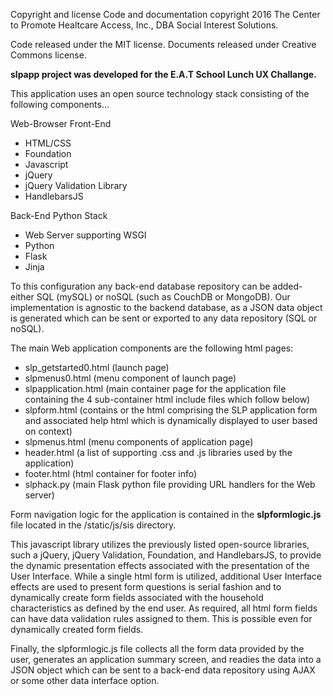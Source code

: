 Copyright and license Code and documentation copyright 2016 The Center to Promote Healtcare Access, Inc., DBA Social Interest Solutions. 

Code released under the MIT license. Documents released under Creative Commons license.

<b>slpapp project was developed for the E.A.T School Lunch UX Challange.</b>

This application uses an open source technology stack consisting of the following components...

Web-Browser Front-End
- HTML/CSS
- Foundation
- Javascript
- jQuery
- jQuery Validation Library
- HandlebarsJS

Back-End Python Stack
- Web Server supporting WSGI
- Python
- Flask
- Jinja

To this configuration any back-end database repository can be added- either SQL (mySQL) or noSQL (such as CouchDB or MongoDB).
Our implementation is agnostic to the backend database, as a JSON data object is generated which can be sent or exported to any data repository (SQL or noSQL).

The main Web application components are the following html pages:

- slp_getstarted0.html (launch page)<br>
- slpmenus0.html (menu component of launch page)<br>
- slpapplication.html (main container page for the application file containing the 4 sub-container html include files which follow below)<br>
- slpform.html (contains or the html comprising the SLP application form and associated help html which is dynamically displayed to user based on context)<br>
- slpmenus.html (menu components of application page)<br>
- header.html (a list of supporting .css and .js libraries used by the application)<br>
- footer.html (html container for footer info)<br>
- slphack.py (main Flask python file providing URL handlers for the Web server)

Form navigation logic for the application is contained in the <b>slpformlogic.js</b> file located in the /static/js/sis directory.

This javascript library utilizes the previously listed open-source libraries, such a jQuery, jQuery Validation, Foundation, and HandlebarsJS, to provide
the dynamic presentation effects associated with the presentation of the User Interface. While a single html form is utilized, additional User Interface effects
are used to present form questions is serial fashion and to dynamically create form fields associated with the household characteristics as defined by the end user.
As required, all html form fields can have data validation rules assigned to them. This is possible even for dynamically created form fields.

Finally, the slpformlogic.js file collects all the form data provided by the user, generates an application summary screen, and readies the data into a JSON object which can
be sent to a back-end data repository using AJAX or some other data interface option.



